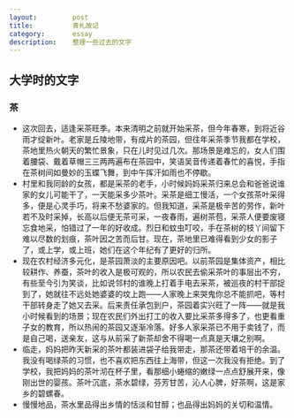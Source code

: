 ```yaml
---
layout:         post
title:          青札故记
category:       essay
description:    整理一些过去的文字
---
```


## 大学时的文字

### 茶
- 这次回去，适逢采茶旺季。本来清明之前就开始采茶，但今年春寒，到将近谷雨才绽新叶。老家是丘陵地带，有成片的茶园，但往年采茶季节我都在学校，茶地里热火朝天的繁忙景象，只在儿时见过几次。那场景是难忘的，女人们围着腰袋、戴着草帽三三两两遍布在茶园中，笑语吴音传递着春忙的喜悦，手指在茶树间如曼妙的玉蝶飞舞，到中午挥汗如雨也不停歇。
- 村里和我同龄的女孩，都是采茶的老手，小时候妈妈采茶归来总会和爸爸说谁家的女儿可能干了，一天能采多少茶叶。采茶是细工慢活，一个女孩茶叶采得多，便是心灵手巧，将来不愁婆家的。但我知道，采茶是极辛苦的劳作，新叶若不及时采掉，长高以后便无茶可采，一夜春雨，遍树茶苞，采茶人便要废寝忘食地采，怕错过了一年的好收成。烈日和蚊虫叮咬，手在茶树的枝丫间留下难以尽数的划痕，茶叶因之苦而后甘。现在，茶地里已难得看到少女的影子了，或上学，或上班，她们在这个年纪有了更好的归所。
- 现在农村经济多元化，是茶园萧淡的主要原因吧。以前茶园是集体资产，相比较耕作、养蚕，茶叶的收入是极可观的，所以农民去偷采茶叶的事层出不穷，有些至今引为笑谈，比如说邻村的谁晚上打着手电去采茶，被巡夜的村干部捉到了，她就往不远处她婆婆的坟上跑——人家晚上来哭鬼你总不能抓吧，等村干部转身走了她又去采。后来责任承包到户，茶园着实兴旺了一阵——就是我小时候看到的场景；现在农民们外出打工的收入要比采茶多得多了，也更看重子女的教育，所以热闹的茶园又逐渐冷落。好多人家采茶已不用于卖钱了，而是自己喝，送亲友，这与从前采了新茶却舍不得喝一点真是天壤之别啊。
- 临走，妈妈把昨天新采的茶叶都装进袋子给我带走，那茶还带着培干的余温。我没有喝绿茶的习惯，也不喜欢把东西往上海带，但这一次我没有拒绝。到了学校，我把妈妈的茶叶沏在杯子里，看那细小蜷缩的嫩绿一点点舒展开来，像刚出世的婴孩。茶叶沉底，茶水碧绿，芬芳甘苦，沁人心脾，好茶啊，这是家乡的碧螺春。
- 慢慢地品，茶水里品得出乡情的恬淡和甘醇；也品得出妈妈的关切和温情。